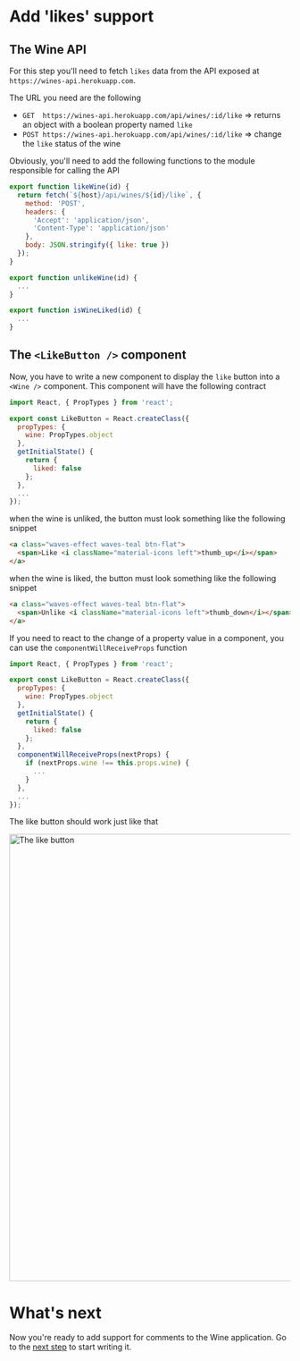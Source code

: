 # Add 'likes' support

## The Wine API

For this step you'll need to fetch `likes` data from the API exposed at `https://wines-api.herokuapp.com`.

The URL you need are the following

* `GET  https://wines-api.herokuapp.com/api/wines/:id/like` => returns an object with a boolean property named `like`
* `POST https://wines-api.herokuapp.com/api/wines/:id/like` => change the `like` status of the wine

Obviously, you'll need to add the following functions to the module responsible for calling the API

```javascript
export function likeWine(id) {
  return fetch(`${host}/api/wines/${id}/like`, {
    method: 'POST',
    headers: {
      'Accept': 'application/json',
      'Content-Type': 'application/json'
    },
    body: JSON.stringify({ like: true })
  });
}

export function unlikeWine(id) {
  ...
}

export function isWineLiked(id) {
  ...
}
```

## The `<LikeButton />` component

Now, you have to write a new component to display the `like` button into a `<Wine />` component. This component will have the following contract

```javascript
import React, { PropTypes } from 'react';

export const LikeButton = React.createClass({
  propTypes: {
    wine: PropTypes.object
  },
  getInitialState() {
    return {
      liked: false
    };
  },
  ...
});
```

when the wine is unliked, the button must look something like the following snippet

```html
<a class="waves-effect waves-teal btn-flat">
  <span>Like <i className="material-icons left">thumb_up</i></span>
</a>
```

when the wine is liked, the button must look something like the following snippet

```html
<a class="waves-effect waves-teal btn-flat">
  <span>Unlike <i className="material-icons left">thumb_down</i></span>
</a>
```

If you need to react to the change of a property value in a component, you can use the `componentWillReceiveProps` function

```javascript
import React, { PropTypes } from 'react';

export const LikeButton = React.createClass({
  propTypes: {
    wine: PropTypes.object
  },
  getInitialState() {
    return {
      liked: false
    };
  },
  componentWillReceiveProps(nextProps) {
    if (nextProps.wine !== this.props.wine) {
      ...
    }
  },
  ...
});
```

The like button should work just like that

<img src='https://github.com/react-bootcamp/react-101/raw/master/instructions/img/like.gif' width='800' alt='The like button'>

# What's next

Now you're ready to add support for comments to the Wine application. Go to the [next step](./5-handle-comments.md) to start writing it.
